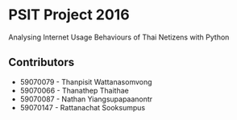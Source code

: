 # PSIT Project 2016
Analysing Internet Usage Behaviours of Thai Netizens with Python

## Contributors
* 59070079 - Thanpisit Wattanasomvong
* 59070066 - Thanathep Thaithae
* 59070087 - Nathan Yiangsupapaanontr
* 59070147 - Rattanachat Sooksumpus
